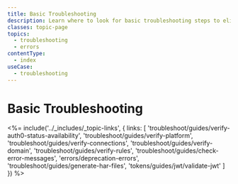 ```yaml
---
title: Basic Troubleshooting
description: Learn where to look for basic troubleshooting steps to eliminate common problems. 
classes: topic-page
topics:
  - troubleshooting
  - errors
contentType:
  - index
useCase:
  - troubleshooting
---
```


# Basic Troubleshooting

<%= include('../_includes/_topic-links', { links: [
  'troubleshoot/guides/verify-auth0-status-availability',
  'troubleshoot/guides/verify-platform',
  'troubleshoot/guides/verify-connections',
  'troubleshoot/guides/verify-domain',
  'troubleshoot/guides/verify-rules',
  'troubleshoot/guides/check-error-messages',
  'errors/deprecation-errors',
  'troubleshoot/guides/generate-har-files',
  'tokens/guides/jwt/validate-jwt'
] }) %>
